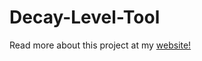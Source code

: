 # Decay-Level-Tool

Read more about this project at my 
<a href="https://zaidarshad.github.io/level-tool">website!</a>
